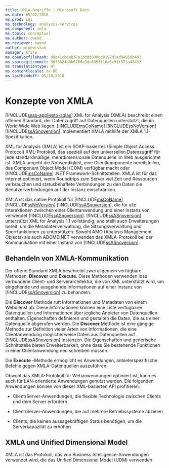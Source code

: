 ```yaml
---
title: XMLA-Begriffe | Microsoft Docs
ms.date: 05/02/2018
ms.prod: sql
ms.technology: analysis-services
ms.component: xmla
ms.topic: conceptual
ms.author: owend
ms.reviewer: owend
author: minewiskan
manager: kfile
ms.openlocfilehash: dde41cbaeb37a1dddd090dc0197d1ad94950b401
ms.sourcegitcommit: 38f8824abb6760a9dc6953f10a6c91f97fa48432
ms.translationtype: HT
ms.contentlocale: de-DE
ms.lasthandoff: 05/10/2018
---
```

# <a name="xmla-concepts"></a>Konzepte von XMLA
[!INCLUDE[ssas-appliesto-sqlas](../../../includes/ssas-appliesto-sqlas.md)]
  XML for Analysis (XMLA) beschreibt einen offenen Standard, der Datenzugriff auf Datenquellen unterstützt, die im World Wide Web liegen. [!INCLUDE[msCoName](../../../includes/msconame-md.md)] [!INCLUDE[ssNoVersion](../../../includes/ssnoversion-md.md)] [!INCLUDE[ssASnoversion](../../../includes/ssasnoversion-md.md)] implementiert XMLA mithilfe der XMLA 1.1-Spezifikation.  
  
 XML for Analysis (XMLA) ist ein SOAP-basiertes (Simple Object Access Protocol) XML-Protokoll, das speziell auf den universellen Datenzugriff für jede standardmäßige, mehrdimensionale Datenquelle im Web ausgerichtet ist. XMLA umgeht die Notwendigkeit, eine Clientkomponente bereitstellen, das Component Object Model (COM) verfügbar macht oder [!INCLUDE[msCoName](../../../includes/msconame-md.md)] .NET Framework-Schnittstellen. XMLA ist für das Internet optimiert, wenn Roundtrips zum Server viel Zeit und Ressourcen verbrauchen und statusbehaftete Verbindungen zu den Daten die Benutzerverbindungen auf der Instanz einschränken.  
  
 XMLA ist das native Protokoll für [!INCLUDE[msCoName](../../../includes/msconame-md.md)] [!INCLUDE[ssNoVersion](../../../includes/ssnoversion-md.md)] [!INCLUDE[ssASnoversion](../../../includes/ssasnoversion-md.md)], die für alle Interaktionen zwischen einer Clientanwendung und einer Instanz von verwendet [!INCLUDE[ssASnoversion](../../../includes/ssasnoversion-md.md)]. [!INCLUDE[ssASnoversion](../../../includes/ssasnoversion-md.md)] unterstützt XML for Analysis 1.1 vollständig, und stellt auch Erweiterungen bereit, um die Metadatenverwaltung, die Sitzungsverwaltung und Sperrfunktionen zu unterstützen. Sowohl AMO (Analysis Management Objects) als auch ADOMD.NET verwenden das XMLA-Protokoll bei der Kommunikation mit einer Instanz von [!INCLUDE[ssASnoversion](../../../includes/ssasnoversion-md.md)].  
  
## <a name="handling-xmla-communications"></a>Behandeln von XMLA-Kommunikation  
 Der offene Standard XMLA beschreibt zwei allgemein verfügbare Methoden: **Discover** und **Execute**. Diese Methoden verwenden lose verbundene Client- und Serverarchitektur, die von XML unterstützt wird, um eingehende und ausgehende Informationen auf einer Instanz von [!INCLUDE[ssASnoversion](../../../includes/ssasnoversion-md.md)] zu behandeln.  
  
 Die **Discover** Methode ruft Informationen und Metadaten von einem Webdienst ab. Diese Informationen können eine Liste verfügbarer Datenquellen und Informationen über jegliche Anbieter von Datenquellen enthalten. Eigenschaften definieren und gestalten die Daten, die aus einer Datenquelle abgerufen werden. Die **Discover** Methode ist eine gängige Methode zur Definition vieler Arten von Informationen, die eine Clientanwendung möglicherweise Daten aus Datenquellen auf [!INCLUDE[ssASnoversion](../../../includes/ssasnoversion-md.md)] Instanzen. Die Eigenschaften und generische Schnittstelle bieten Erweiterbarkeit, ohne dass Sie bestehende Funktionen in einer Clientanwendung neu schreiben müssen.  
  
 Die **Execute** -Methode ermöglicht es Anwendungen, anbieterspezifische Befehle gegen XMLA-Datenquellen auszuführen.  
  
 Obwohl das XMLA-Protokoll für Webanwendungen optimiert ist, kann es auch für LAN-orientierte Anwendungen genutzt werden. Die folgenden Anwendungen können von dieser XML-basierten API profitieren:  
  
-   Client/Server-Anwendungen, die flexible Technologie zwischen Clients und dem Server erfordern  
  
-   Client/Server-Anwendungen, die auf mehrere Betriebssysteme abzielen  
  
-   Clients, die keinen aussagekräftigen Status benötigen, um die Serverkapazität zu erhöhen  
  
## <a name="xmla-and-the-unified-dimensional-model"></a>XMLA und Unified Dimensional Model  
 XMLA ist das Protokoll, das von Business Intelligence-Anwendungen verwendet wird, die das Unified Dimensional Model (UDM) verwenden  
  
  
